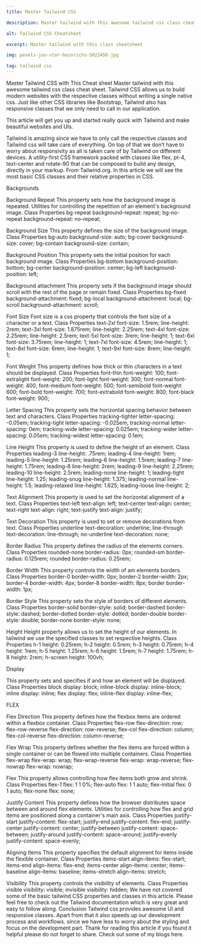 ```yaml
---
title: Master Tailwind CSS

description: Master tailwind with this awesome tailwind css class cheat sheet

alt: Tailwind CSS Cheatsheet

excerpt: Master tailwind with this class cheatsheet

img: pexels-joo-vtor-heinrichs-5022456.jpg

tag: tailwind css
---
```


Master Tailwind CSS with This Cheat sheet
Master tailwind with this awesome tailwind css class cheat sheet.
Tailwind CSS allows us to build modern websites with the respective classes without writing a single native css. Just like other CSS libraries like Bootstrap, Tailwind also has responsive classes that we only need to call in our application.

This article will get you up and started really quick with Tailwind and make beautiful websites and UIs.

Tailwind is amazing since we have to only call the respective classes and Tailwind css will take care of everything. On top of that we don’t have to worry about responsivity as all is taken care of by Tailwind on different devices.
A utility-first CSS framework packed with classes like flex, pt-4, text-center and rotate-90 that can be composed to build any design, directly in your markup. From Tailwind.org.
In this article we will see the most basic CSS classes and their relative properties in CSS.

Backgrounds

Background Repeat
This property sets how the background image is repeated.
Utilities for controlling the repetition of an element's background image.
Class Properties
bg-repeat background-repeat: repeat;
bg-no-repeat background-repeat: no-repeat;

Background Size
This property defines the size of the background image.
Class Properties
bg-auto background-size: auto;
bg-cover background-size: cover;
bg-contain background-size: contain;

Background Position
This property sets the initial position for each background image.
Class Properties
bg-bottom background-position: bottom;
bg-center background-position: center;
bg-left background-position: left;

Background attachment
This property sets if the background image should scroll with the rest of the page or remain fixed.
Class Properties
bg-fixed background-attachment: fixed;
bg-local background-attachment: local;
bg-scroll background-attachment: scroll;

Font Size
Font size is a css property that controls the font size of a character or a text.
Class Properties
text-2xl font-size: 1.5rem;
line-height: 2rem;
text-3xl font-size: 1.875rem;
line-height: 2.25rem;
text-4xl font-size: 2.25rem;
line-height: 2.5rem;
text-5xl font-size: 3rem;
line-height: 1;
text-6xl font-size: 3.75rem;
line-height: 1;
text-7xl font-size: 4.5rem;
line-height: 1;
text-8xl font-size: 6rem;
line-height: 1;
text-9xl font-size: 8rem;
line-height: 1;

Font Weight
This property defines how thick or thin characters in a text should be displayed.
Class Properties
font-thin font-weight: 100;
font-extralight font-weight: 200;
font-light font-weight: 300;
font-normal font-weight: 400;
font-medium font-weight: 500;
font-semibold font-weight: 600;
font-bold font-weight: 700;
font-extrabold font-weight: 800;
font-black font-weight: 900;

Letter Spacing
This property sets the horizontal spacing behavior between text and characters.
Class Properties
tracking-tighter letter-spacing: -0.05em;
tracking-tight letter-spacing: -0.025em;
tracking-normal letter-spacing: 0em;
tracking-wide letter-spacing: 0.025em;
tracking-wider letter-spacing: 0.05em;
tracking-widest letter-spacing: 0.1em;

Line Height
This property is used to define the height of an element.
Class Properties
leading-3 line-height: .75rem;
leading-4 line-height: 1rem;
leading-5 line-height: 1.25rem;
leading-6 line-height: 1.5rem;
leading-7 line-height: 1.75rem;
leading-8 line-height: 2rem;
leading-9 line-height: 2.25rem;
leading-10 line-height: 2.5rem;
leading-none line-height: 1;
leading-tight line-height: 1.25;
leading-snug line-height: 1.375;
leading-normal line-height: 1.5;
leading-relaxed line-height: 1.625;
leading-loose line-height: 2;

Text Alignment
This property is used to set the horizontal alignment of a text.
Class Properties
text-left text-align: left;
text-center text-align: center;
text-right text-align: right;
text-justify text-align: justify;

Text Decoration
This property is used to set or remove decorations from text.
Class Properties
underline text-decoration: underline;
line-through text-decoration: line-through;
no-underline text-decoration: none;

Border Radius
This property defines the radius of the elements corners.
Class Properties
rounded-none border-radius: 0px;
rounded-sm border-radius: 0.125rem;
rounded border-radius: 0.25rem;

Border Width
This property controls the width of am elements borders.
Class Properties
border-0 border-width: 0px;
border-2 border-width: 2px;
border-4 border-width: 4px;
border-8 border-width: 8px;
border border-width: 1px;

Border Style
This property sets the style of borders of different elements.
Class Properties
border-solid border-style: solid;
border-dashed border-style: dashed;
border-dotted border-style: dotted;
border-double border-style: double;
border-none border-style: none;

Height
Height property allows us to set the height of our elements. In tailwind we use the specified classes to set respective heights.
Class Properties
h-1 height: 0.25rem;
h-2 height: 0.5rem;
h-3 height: 0.75rem;
h-4 height: 1rem;
h-5 height: 1.25rem;
h-6 height: 1.5rem;
h-7 height: 1.75rem;
h-8 height: 2rem;
h-screen height: 100vh;

Display

This property sets and specifies if and how an element will be displayed.
Class Properties
block display: block;
inline-block display: inline-block;
inline display: inline;
flex display: flex;
inline-flex display: inline-flex;

FLEX

Flex Direction
This property defines how the flexbox items are ordered within a flexbox container.
Class Properties
flex-row flex-direction: row;
flex-row-reverse flex-direction: row-reverse;
flex-col flex-direction: column;
flex-col-reverse flex-direction: column-reverse;

Flex Wrap
This property defines whether the flex items are forced within a single container or can be flowed into multiple containers.
Class Properties
flex-wrap flex-wrap: wrap;
flex-wrap-reverse flex-wrap: wrap-reverse;
flex-nowrap flex-wrap: nowrap;

Flex
This property allows controlling how flex items both grow and shrink.
Class Properties
flex-1 flex: 1 1 0%;
flex-auto flex: 1 1 auto;
flex-initial flex: 0 1 auto;
flex-none flex: none;

Justify Content
This property defines how the browser distributes space between and around flex elements.
Utilities for controlling how flex and grid items are positioned along a container's main axis.
Class Properties
justify-start justify-content: flex-start;
justify-end justify-content: flex-end;
justify-center justify-content: center;
justify-between justify-content: space-between;
justify-around justify-content: space-around;
justify-evenly justify-content: space-evenly;

Aligning Items
This property specifies the default alignment for items inside the flexible container.
Class Properties
items-start align-items: flex-start;
items-end align-items: flex-end;
items-center align-items: center;
items-baseline align-items: baseline;
items-stretch align-items: stretch;

Visibility
This property controls the visibility of elements.
Class Properties
visible visibility: visible;
invisible visibility: hidden;
We have not covered some of the basic tailwind CSS properties and classes in this article. Please feel free to check out the Tailwind documentation which is very great and easy to follow along.
Conclusion
Tailwind css provides awesome UI and responsive classes. Apart from that it also speeds up our development process and workflows. since we have less to worry about the styling and focus on the development part.
Thank for reading this article if you found it helpful please do not forget to share.
Check out some of my blogs here.
